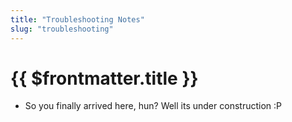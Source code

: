 ```yaml
---
title: "Troubleshooting Notes"
slug: "troubleshooting"
---
```


# {{ $frontmatter.title }}

* So you finally arrived here, hun? Well its under construction :P


<!-- TODO: Maybe about EFI in Windows & Linux? Or maybe in the blog? -->
